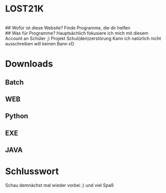 # LOST21K
<br>
## Wofür ist diese Website?
Finde Programme, die dir helfen
<br>
## Was für Programme?
Hauptsächlich fokusiere ich mich mit diesem Account an
Schüler ;) Projekt Schul(den)zerstörung 
Kann ich natürlich nicht ausschreiben will keinen
Bann xD

# Downloads

## Batch

## WEB

## Python

## EXE

## JAVA

# Schlusswort
Schau demnächst mal wieder vorbei ;) und 
viel Spaß
